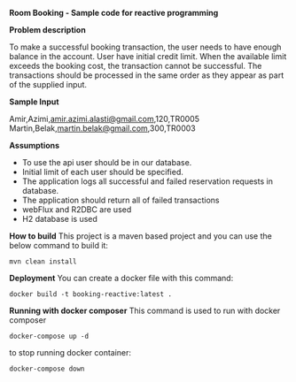 **Room Booking - Sample code for reactive programming**

**Problem description**

To make a successful booking transaction, the user needs to have enough balance in the account. User have initial credit limit. When the available limit exceeds the booking cost, the transaction cannot be successful. The transactions should be processed in the same order as they appear as part of the supplied input.


**Sample Input**

Amir,Azimi,amir.azimi.alasti@gmail.com,120,TR0005
Martin,Belak,martin.belak@gmail.com,300,TR0003

**Assumptions**

- To use the api user should be in our database.
- Initial limit of each user should be specified.
- The application logs all successful and failed reservation requests in database.
- The application should return all of failed transactions
- webFlux and R2DBC are used
- H2 database is used

**How to build**
This project is a maven based project and you can use the below command to build it:

`mvn clean install`

**Deployment**
You can create a docker file with this command:

`docker build -t booking-reactive:latest .`

**Running with docker composer**
This command is used to run with docker composer

`docker-compose up -d`

to stop running docker container:

`docker-compose down`